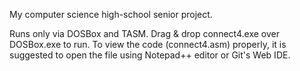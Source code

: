 My computer science high-school senior project.

Runs only via DOSBox and TASM. Drag & drop connect4.exe over DOSBox.exe to run.
To view the code (connect4.asm) properly, it is suggested to open the file using Notepad++ editor or Git's Web IDE.
